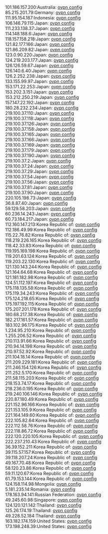 101.186.157.200:Australia: [ovpn config](vpn/101_186_157_200.ovpn)  
85.215.201.79:Germany: [ovpn config](vpn/85_215_201_79.ovpn)  
111.95.154.187:Indonesia: [ovpn config](vpn/111_95_154_187.ovpn)  
106.146.79.115:Japan: [ovpn config](vpn/106_146_79_115.ovpn)  
111.233.138.37:Japan: [ovpn config](vpn/111_233_138_37.ovpn)  
114.148.188.6:Japan: [ovpn config](vpn/114_148_188_6.ovpn)  
118.157.158.218:Japan: [ovpn config](vpn/118_157_158_218.ovpn)  
121.82.177.166:Japan: [ovpn config](vpn/121_82_177_166.ovpn)  
121.86.209.82:Japan: [ovpn config](vpn/121_86_209_82.ovpn)  
123.0.90.220:Japan: [ovpn config](vpn/123_0_90_220.ovpn)  
124.219.203.177:Japan: [ovpn config](vpn/124_219_203_177.ovpn)  
126.126.59.67:Japan: [ovpn config](vpn/126_126_59_67.ovpn)  
126.140.6.40:Japan: [ovpn config](vpn/126_140_6_40.ovpn)  
126.2.252.238:Japan: [ovpn config](vpn/126_2_252_238.ovpn)  
133.155.99.97:Japan: [ovpn config](vpn/133_155_99_97.ovpn)  
153.171.22.253:Japan: [ovpn config](vpn/153_171_22_253.ovpn)  
153.202.3.151:Japan: [ovpn config](vpn/153_202_3_151.ovpn)  
153.212.250.219:Japan: [ovpn config](vpn/153_212_250_219.ovpn)  
157.147.22.192:Japan: [ovpn config](vpn/157_147_22_192.ovpn)  
180.28.232.234:Japan: [ovpn config](vpn/180_28_232_234.ovpn)  
219.100.37.110:Japan: [ovpn config](vpn/219_100_37_110.ovpn)  
219.100.37.118:Japan: [ovpn config](vpn/219_100_37_118.ovpn)  
219.100.37.126:Japan: [ovpn config](vpn/219_100_37_126.ovpn)  
219.100.37.158:Japan: [ovpn config](vpn/219_100_37_158.ovpn)  
219.100.37.165:Japan: [ovpn config](vpn/219_100_37_165.ovpn)  
219.100.37.166:Japan: [ovpn config](vpn/219_100_37_166.ovpn)  
219.100.37.169:Japan: [ovpn config](vpn/219_100_37_169.ovpn)  
219.100.37.179:Japan: [ovpn config](vpn/219_100_37_179.ovpn)  
219.100.37.190:Japan: [ovpn config](vpn/219_100_37_190.ovpn)  
219.100.37.2:Japan: [ovpn config](vpn/219_100_37_2.ovpn)  
219.100.37.24:Japan: [ovpn config](vpn/219_100_37_24.ovpn)  
219.100.37.29:Japan: [ovpn config](vpn/219_100_37_29.ovpn)  
219.100.37.54:Japan: [ovpn config](vpn/219_100_37_54.ovpn)  
219.100.37.56:Japan: [ovpn config](vpn/219_100_37_56.ovpn)  
219.100.37.81:Japan: [ovpn config](vpn/219_100_37_81.ovpn)  
219.100.37.90:Japan: [ovpn config](vpn/219_100_37_90.ovpn)  
220.105.198.73:Japan: [ovpn config](vpn/220_105_198_73.ovpn)  
36.8.87.40:Japan: [ovpn config](vpn/36_8_87_40.ovpn)  
59.129.58.203:Japan: [ovpn config](vpn/59_129_58_203.ovpn)  
60.236.14.243:Japan: [ovpn config](vpn/60_236_14_243.ovpn)  
60.73.184.217:Japan: [ovpn config](vpn/60_73_184_217.ovpn)  
112.160.147.213:Korea Republic of: [ovpn config](vpn/112_160_147_213.ovpn)  
112.186.49.99:Korea Republic of: [ovpn config](vpn/112_186_49_99.ovpn)  
115.22.76.82:Korea Republic of: [ovpn config](vpn/115_22_76_82.ovpn)  
118.219.226.165:Korea Republic of: [ovpn config](vpn/118_219_226_165.ovpn)  
118.42.33.83:Korea Republic of: [ovpn config](vpn/118_42_33_83.ovpn)  
119.195.169.198:Korea Republic of: [ovpn config](vpn/119_195_169_198.ovpn)  
119.201.63.124:Korea Republic of: [ovpn config](vpn/119_201_63_124.ovpn)  
119.203.22.130:Korea Republic of: [ovpn config](vpn/119_203_22_130.ovpn)  
121.130.143.244:Korea Republic of: [ovpn config](vpn/121_130_143_244.ovpn)  
121.164.64.68:Korea Republic of: [ovpn config](vpn/121_164_64_68.ovpn)  
121.181.182.98:Korea Republic of: [ovpn config](vpn/121_181_182_98.ovpn)  
124.51.112.197:Korea Republic of: [ovpn config](vpn/124_51_112_197.ovpn)  
175.118.135.58:Korea Republic of: [ovpn config](vpn/175_118_135_58.ovpn)  
175.119.34.243:Korea Republic of: [ovpn config](vpn/175_119_34_243.ovpn)  
175.124.218.65:Korea Republic of: [ovpn config](vpn/175_124_218_65.ovpn)  
175.197.192.115:Korea Republic of: [ovpn config](vpn/175_197_192_115.ovpn)  
175.207.201.178:Korea Republic of: [ovpn config](vpn/175_207_201_178.ovpn)  
180.68.217.38:Korea Republic of: [ovpn config](vpn/180_68_217_38.ovpn)  
182.217.161.57:Korea Republic of: [ovpn config](vpn/182_217_161_57.ovpn)  
183.102.96.175:Korea Republic of: [ovpn config](vpn/183_102_96_175.ovpn)  
1.234.95.210:Korea Republic of: [ovpn config](vpn/1_234_95_210.ovpn)  
1.255.206.52:Korea Republic of: [ovpn config](vpn/1_255_206_52.ovpn)  
210.113.91.66:Korea Republic of: [ovpn config](vpn/210_113_91_66.ovpn)  
210.94.14.198:Korea Republic of: [ovpn config](vpn/210_94_14_198.ovpn)  
210.97.52.92:Korea Republic of: [ovpn config](vpn/210_97_52_92.ovpn)  
211.104.18.14:Korea Republic of: [ovpn config](vpn/211_104_18_14.ovpn)  
211.209.229.181:Korea Republic of: [ovpn config](vpn/211_209_229_181.ovpn)  
211.246.154.126:Korea Republic of: [ovpn config](vpn/211_246_154_126.ovpn)  
211.252.5.170:Korea Republic of: [ovpn config](vpn/211_252_5_170.ovpn)  
211.58.115.203:Korea Republic of: [ovpn config](vpn/211_58_115_203.ovpn)  
218.153.74.17:Korea Republic of: [ovpn config](vpn/218_153_74_17.ovpn)  
218.236.0.195:Korea Republic of: [ovpn config](vpn/218_236_0_195.ovpn)  
219.240.106.146:Korea Republic of: [ovpn config](vpn/219_240_106_146.ovpn)  
220.87.180.49:Korea Republic of: [ovpn config](vpn/220_87_180_49.ovpn)  
221.152.96.166:Korea Republic of: [ovpn config](vpn/221_152_96_166.ovpn)  
221.153.105.9:Korea Republic of: [ovpn config](vpn/221_153_105_9.ovpn)  
221.164.149.60:Korea Republic of: [ovpn config](vpn/221_164_149_60.ovpn)  
222.105.82.64:Korea Republic of: [ovpn config](vpn/222_105_82_64.ovpn)  
222.112.58.76:Korea Republic of: [ovpn config](vpn/222_112_58_76.ovpn)  
222.118.86.72:Korea Republic of: [ovpn config](vpn/222_118_86_72.ovpn)  
222.120.220.105:Korea Republic of: [ovpn config](vpn/222_120_220_105.ovpn)  
222.237.210.43:Korea Republic of: [ovpn config](vpn/222_237_210_43.ovpn)  
36.39.152.211:Korea Republic of: [ovpn config](vpn/36_39_152_211.ovpn)  
39.115.57.157:Korea Republic of: [ovpn config](vpn/39_115_57_157.ovpn)  
39.118.207.24:Korea Republic of: [ovpn config](vpn/39_118_207_24.ovpn)  
49.167.70.48:Korea Republic of: [ovpn config](vpn/49_167_70_48.ovpn)  
58.120.23.86:Korea Republic of: [ovpn config](vpn/58_120_23_86.ovpn)  
59.11.120.67:Korea Republic of: [ovpn config](vpn/59_11_120_67.ovpn)  
61.79.153.144:Korea Republic of: [ovpn config](vpn/61_79_153_144.ovpn)  
124.158.114.98:Mongolia: [ovpn config](vpn/124_158_114_98.ovpn)  
5.181.235.14:Romania: [ovpn config](vpn/5_181_235_14.ovpn)  
178.163.94.141:Russian Federation: [ovpn config](vpn/178_163_94_141.ovpn)  
49.245.60.98:Singapore: [ovpn config](vpn/49_245_60_98.ovpn)  
124.120.121.142:Thailand: [ovpn config](vpn/124_120_121_142.ovpn)  
125.26.174.19:Thailand: [ovpn config](vpn/125_26_174_19.ovpn)  
49.228.52.184:Thailand: [ovpn config](vpn/49_228_52_184.ovpn)  
163.182.174.159:United States: [ovpn config](vpn/163_182_174_159.ovpn)  
173.198.248.39:United States: [ovpn config](vpn/173_198_248_39.ovpn)  
